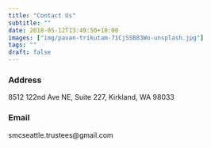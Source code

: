 ```yaml
---
title: "Contact Us"
subtitle: ""
date: 2018-05-12T13:49:50+10:00
images: ["img/pavan-trikutam-71CjSSB83Wo-unsplash.jpg"]
tags: ""
draft: false
---
```


<div class="row">
  <div class="col-6 col-12-mobilep">
    <h3>Address</h3>
    <p> 8512 122nd Ave NE, Suite 227, Kirkland, WA 98033</p>
    <h3>Email</h3>
    <p> smcseattle.trustees@gmail.com </p>
  </div>
</div>

